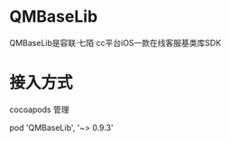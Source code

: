 # QMBaseLib

QMBaseLib是容联·七陌 cc平台iOS一款在线客服基类库SDK

# 接入方式

cocoapods 管理

pod 'QMBaseLib', '~> 0.9.3'
